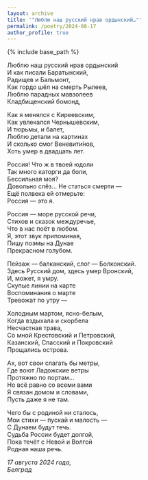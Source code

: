 ```yaml
---
layout: archive
title: '"Люблю наш русский нрав ордынский…"'
permalink: /poetry/2024-08-17
author_profile: true
---
```


{% include base_path %}

Люблю наш русский нрав ордынский <br>
И как писали Баратынский, <br>
Радищев и Бальмонт, <br>
Как гордо шёл на смерть Рылеев, <br>
Люблю парадных мавзолеев <br>
Кладбищенский бомонд, <br>

Как я менялся с Киреевским, <br>
Как увлекался Чернышевским, <br>
И тюрьмы, и балет, <br>
Люблю детали на картинах <br>
И сколько смог Веневити́нов, <br>
Хоть умер в двадцать лет. <br>

Россия! Что ж в твоей юдоли <br>
Так много каторги да боли, <br>
Бессильная моя? <br>
Довольно слёз… Не статься смерти — <br>
Ещё полвека ей отмерьте: <br>
Россия — это я. <br>

Россия — море русской речи, <br>
Стихов и сказок междуречье, <br>
Что в нас поёт в любом. <br>
Я, этот звук припоминая, <br>
Пишу поэмы на Дунае <br>
Прекрасном голубом. <br>

Пейзаж — балканский, слог — Болконский. <br>
Здесь Русский дом, здесь умер Вронский, <br>
И, может, я умру. <br>
Скупые линии на карте <br>
Воспоминания о марте <br>
Тревожат по утру — <br>

Холодным мартом, ясно-белым, <br>
Когда вздыхала и скорбела <br>
Несчастная трава, <br>
Со мной Крестовский и Петровский, <br>
Казанский, Спасский и Покровский <br>
Прощались острова. <br>

Ах, вот свои слагать бы метры, <br>
Где воют Ладожские ветры <br>
Протяжно по портам… <br>
Но всё равно со всеми вами <br>
Я связан домом и словами, <br>
Пусть даже я не там. <br>

Чего бы с родиной ни сталоcь, <br>
Мои стихи — пускай и малость — <br>
С Дунаем будут течь. <br>
Судьба России будет долгой, <br>
Пока течёт с Невой и Волгой <br>
Родная наша речь. <br>

<i>17 августа 2024 года,</i> <br>
<i>Белград</i>